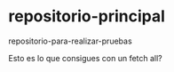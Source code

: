 # repositorio-principal
repositorio-para-realizar-pruebas

Esto es lo que consigues con un fetch all?


